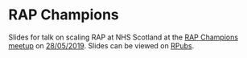 # RAP Champions

Slides for talk on scaling RAP at NHS Scotland at the [RAP Champions meetup](https://gss.civilservice.gov.uk/about-us/champion-networks/reproducible-analytical-pipeline-rap-champions/) on [28/05/2019](https://gss.civilservice.gov.uk/about-us/champion-networks/reproducible-analytical-pipeline-rap-champions/#network-meetups). Slides can be viewed on [RPubs](http://rpubs.com/jackhannah95/rap-champions).
